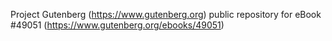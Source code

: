 Project Gutenberg (https://www.gutenberg.org) public repository for eBook #49051 (https://www.gutenberg.org/ebooks/49051)
